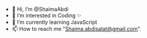- 👋 Hi, I’m @ShaimaAbdi
- 👀 I’m interested in Coding ✨
- 🌱 I’m currently learning JavaScript 
- 📫 How to reach me "Shaima.abdisalat@gmail.com".

<!---
ShaimaAbdi/ShaimaAbdi is a ✨ special ✨ repository because its `README.md` (this file) appears on your GitHub profile.
You can click the Preview link to take a look at your changes.
--->
